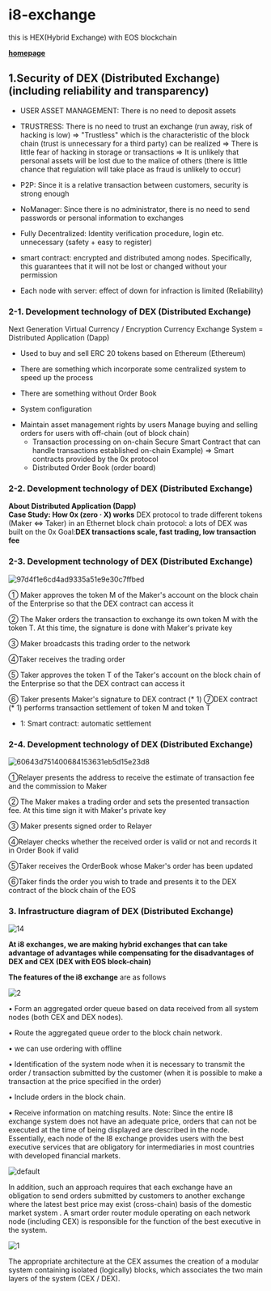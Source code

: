 # i8-exchange
this is HEX(Hybrid Exchange) with EOS blockchain


**[homepage](http://www.i8exchange.com/)**




## 1.Security of DEX (Distributed Exchange) (including reliability and transparency)

- USER ASSET MANAGEMENT: There is no need to deposit assets

- TRUSTRESS: There is no need to trust an exchange (run away, risk of hacking is low)
⇒ "Trustless" which is the characteristic of the block chain (trust is unnecessary for a third party) can be realized
⇒ There is little fear of hacking in storage or transactions
⇒ It is unlikely that personal assets will be lost due to the malice of others (there is little chance that regulation will take place as fraud is unlikely to occur)

- P2P: Since it is a relative transaction between customers, security is strong enough

- NoManager: Since there is no administrator, there is no need to send passwords or personal information to exchanges

- Fully Decentralized: Identity verification procedure, login etc. unnecessary (safety + easy to register)

- smart contract: encrypted and distributed among nodes. Specifically, this guarantees that it will not be lost or changed without your permission

- Each node with server: effect of down for infraction is limited (Reliability)


### 2-1. Development technology of DEX (Distributed Exchange)

Next Generation Virtual Currency / Encryption Currency Exchange System = Distributed Application (Dapp)

* Used to buy and sell ERC 20 tokens based on Ethereum (Ethereum)

* There are something which incorporate some centralized system to speed up the process

* There are something without Order Book

* System configuration
- Maintain asset management rights by users
       Manage buying and selling orders for users with off-chain (out of block chain)
    - Transaction processing on on-chain
       Secure Smart Contract that can handle transactions established on-chain
       Example) ⇒ Smart contracts provided by the 0x protocol
    - Distributed Order Book (order board)


### 2-2. Development technology of DEX (Distributed Exchange)

**About Distributed Application (Dapp)  
Case Study: How 0x (zero · X) works**
DEX protocol to trade different tokens (Maker ⇔ Taker) in an Ethernet block chain
protocol: a lots of DEX was built on the 0x
Goal:**DEX transactions scale, fast trading, low transaction fee**


### 2-3. Development technology of DEX (Distributed Exchange)

![97d4f1e6cd4ad9335a51e9e30c7ffbed](https://user-images.githubusercontent.com/12098113/50539983-a9b5ab00-0bcc-11e9-975e-f82177a19b46.png)


① Maker approves the token M of the Maker's account on the block chain of the Enterprise so that the DEX contract can access it

② The Maker orders the transaction to exchange its own token M with the token T. At this time, the signature is done with Maker's private key

③ Maker broadcasts this trading order to the network

④Taker receives the trading order

⑤ Taker approves the token T of the Taker's account on the block chain of the Enterprise so that the DEX contract can access it

⑥ Taker presents Maker's signature to DEX contract (* 1)
⑦DEX contract (* 1) performs transaction settlement of token M and token T
* 1: Smart contract: automatic settlement


### 2-4. Development technology of DEX (Distributed Exchange)

![60643d751400684153631eb5d15e23d8](https://user-images.githubusercontent.com/12098113/50540046-edf57b00-0bcd-11e9-85aa-232099777581.png)


①Relayer presents the address to receive the estimate of transaction fee and the commission to Maker

② The Maker makes a trading order and sets the presented transaction fee. At this time sign it with Maker's private key

③ Maker presents signed order to Relayer

④Relayer checks whether the received order is valid or not and records it in Order Book if valid

⑤Taker receives the OrderBook whose Maker's order has been updated

⑥Taker finds the order you wish to trade and presents it to the DEX contract of the block chain of the EOS


### 3. Infrastructure diagram of DEX (Distributed Exchange)

![14](https://user-images.githubusercontent.com/12098113/48249685-351d8600-e43f-11e8-9acd-df90aabecfa4.png)


**At i8 exchanges, we are making hybrid exchanges that can take advantage of advantages while compensating for the disadvantages of DEX and CEX (DEX with EOS block-chain)**

**The features of the i8 exchange** are as follows

![2](https://user-images.githubusercontent.com/12098113/48248863-6052a600-e43c-11e8-866a-36096324e2e9.png)

• Form an aggregated order queue based on data received from all system nodes (both CEX and DEX nodes).

• Route the aggregated queue order to the block chain network.

• we can use ordering with offline

• Identification of the system node when it is necessary to transmit the order / transaction submitted by the customer (when it is possible to make a transaction at the price specified in the order)

• Include orders in the block chain.

• Receive information on matching results.
Note: Since the entire I8 exchange system does not have an adequate price, orders that can not be executed at the time of being displayed are described in the node.
Essentially, each node of the I8 exchange provides users with the best executive services that are obligatory for intermediaries in most countries with developed financial markets.

![default](https://user-images.githubusercontent.com/12098113/48248871-66488700-e43c-11e8-8c07-849bc3561990.png)

In addition, such an approach requires that each exchange have an obligation to send orders submitted by customers to another exchange where the latest best price may exist (cross-chain) basis of the domestic market system . A smart order router module operating on each network node (including CEX) is responsible for the function of the best executive in the system.

![1](https://user-images.githubusercontent.com/12098113/48248876-68aae100-e43c-11e8-837f-9731b1cfaafa.png)

The appropriate architecture at the CEX assumes the creation of a modular system containing isolated (logically) blocks, which associates the two main layers of the system (CEX / DEX). 

